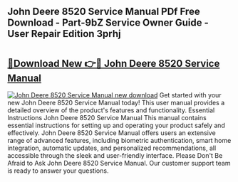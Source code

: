 ## John Deere 8520 Service Manual PDf Free Download - Part-9bZ Service Owner Guide - User Repair Edition 3prhj

# <h2><a href="http://bc92016.oget.top/?id=John+Deere+8520+Service+Manual">🔗Download New 👉🔴 John Deere 8520 Service Manual</a></h2>

[![John Deere 8520 Service Manual new download](https://i.imgur.com/5g1atiW.png)](http://bc92016.oget.top/?id=John+Deere+8520+Service+Manual)
Get started with your new John Deere 8520 Service Manual today! This user manual provides a detailed overview of the product's features and functionality. Essential Instructions John Deere 8520 Service Manual This manual contains essential instructions for setting up and operating your product safely and effectively. John Deere 8520 Service Manual offers users an extensive range of advanced features, including biometric authentication, smart home integration, automatic updates, and personalized recommendations, all accessible through the sleek and user-friendly interface. Please Don't Be Afraid to Ask John Deere 8520 Service Manual. Our customer support team is ready to answer your questions.
